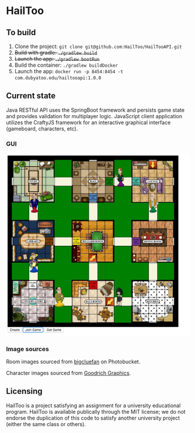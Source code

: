 # HailToo

## To build

1. Clone the project: ```git clone git@github.com:HailToo/HailTooAPI.git```
2. ~~Build with gradle: ```./gradlew build```~~
3. ~~Launch the app: ```./gradlew bootRun```~~
2. Build the container: `./gradlew buildDocker`
3. Launch the app: `docker run -p 8454:8454 -t com.dubyatoo.edu/hailtooapi:1.0.0`


## Current state

Java RESTful API uses the SpringBoot framework and persists game state and provides validation for multiplayer logic.
JavaScript client application utilizes the CraftyJS framework for an interactive graphical interface (gameboard, characters, etc).

### GUI
<img src="https://raw.githubusercontent.com/HailToo/HailTooAPI/master/docs/game_board_screencap.png">

### Image sources
Room images sourced from <a href="http://s294.photobucket.com/user/bigcluefan/media/Clue%20Classic/SampleBoard.jpg.html">bigcluefan</a> on Photobucket.

Character images sourced from <a href="http://www.goodrichgraphics.com/Images/Cartoon/originals/zenmation/8-CLUE-style-characters.gif">Goodrich Graphics</a>.

## Licensing
HailToo is a project satisfying an assignment for a university educational program.  HailToo is available publically through the MIT license; we do not endorse the duplication of this code to satisfy another university project (either the same class or others).
